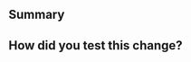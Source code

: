 ## Summary

<!--
  Explain the **motivation** for making this change.
  What existing problem does the pull request solve?
-->

## How did you test this change?

<!--
  Test your finished branch/PR on iOS and Android.
  Demonstrate the code is solid with screen shots of both platforms.
  If you leave this empty, your PR will very likely be closed.
-->
